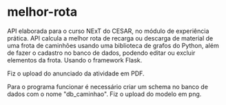 # melhor-rota

API elaborada para o curso NExT do CESAR, no módulo de experiência prática. API calcula a melhor rota de recarga ou descarga de material de uma frota de caminhões usando uma biblioteca de grafos do Python, além de fazer o cadastro no banco de dados, podendo editar ou excluir elementos da frota. Usando o framework Flask.

Fiz o upload do anunciado da atividade em PDF.

Para o programa funcionar é necessário criar um schema no banco de dados com o nome "db_caminhao". Fiz o upload do modelo em png. 

